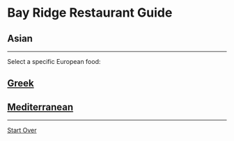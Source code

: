 # Bay Ridge Restaurant Guide
## Asian
---
Select a specific European food:
## [Greek](Greek)
## [Mediterranean](Mediterranean)
---
[Start Over](../home.md)
